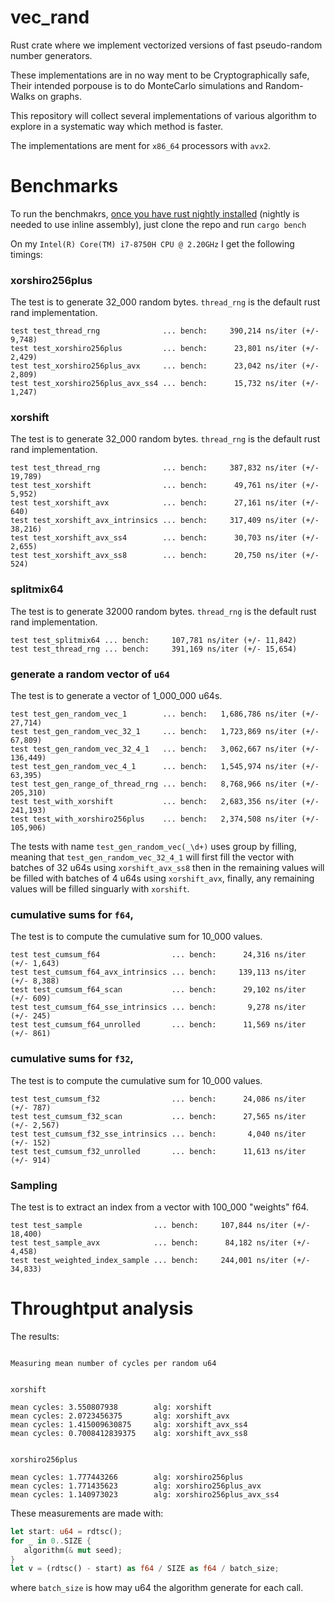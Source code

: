# vec_rand
Rust crate where we implement vectorized versions of fast pseudo-random number generators.

These implementations are in no way ment to be Cryptographically safe, Their intended porpouse is to do MonteCarlo simulations and Random-Walks on graphs.

This repository will collect several implementations of various algorithm to explore in a systematic way which method is faster.

The implementations are ment for `x86_64` processors with `avx2`.


# Benchmarks

To run the benchmakrs, [once you have rust nightly installed](https://rustup.rs/) (nightly is needed to use inline assembly), just clone the repo and run `cargo bench` 

On my `Intel(R) Core(TM) i7-8750H CPU @ 2.20GHz` I get the following timings:

### xorshiro256plus
The test is to generate 32_000 random bytes. `thread_rng` is the default rust rand implementation.
```
test test_thread_rng              ... bench:     390,214 ns/iter (+/- 9,748)
test test_xorshiro256plus         ... bench:      23,801 ns/iter (+/- 2,429)
test test_xorshiro256plus_avx     ... bench:      23,042 ns/iter (+/- 2,809)
test test_xorshiro256plus_avx_ss4 ... bench:      15,732 ns/iter (+/- 1,247)
```

### xorshift
The test is to generate 32_000 random bytes. `thread_rng` is the default rust rand implementation.
```
test test_thread_rng              ... bench:     387,832 ns/iter (+/- 19,789)
test test_xorshift                ... bench:      49,761 ns/iter (+/- 5,952)
test test_xorshift_avx            ... bench:      27,161 ns/iter (+/- 640)
test test_xorshift_avx_intrinsics ... bench:     317,409 ns/iter (+/- 38,216)
test test_xorshift_avx_ss4        ... bench:      30,703 ns/iter (+/- 2,655)
test test_xorshift_avx_ss8        ... bench:      20,750 ns/iter (+/- 524)
```

### splitmix64
The test is to generate 32000 random bytes. `thread_rng` is the default rust rand implementation.
```
test test_splitmix64 ... bench:     107,781 ns/iter (+/- 11,842)
test test_thread_rng ... bench:     391,169 ns/iter (+/- 15,654)
```

### generate a random vector of `u64`
The test is to generate a vector of 1_000_000 u64s.

```
test test_gen_random_vec_1        ... bench:   1,686,786 ns/iter (+/- 27,714)
test test_gen_random_vec_32_1     ... bench:   1,723,869 ns/iter (+/- 67,809)
test test_gen_random_vec_32_4_1   ... bench:   3,062,667 ns/iter (+/- 136,449)
test test_gen_random_vec_4_1      ... bench:   1,545,974 ns/iter (+/- 63,395)
test test_gen_range_of_thread_rng ... bench:   8,768,966 ns/iter (+/- 205,310)
test test_with_xorshift           ... bench:   2,683,356 ns/iter (+/- 241,193)
test test_with_xorshiro256plus    ... bench:   2,374,508 ns/iter (+/- 105,906)
```

The tests with name `test_gen_random_vec(_\d+)` uses group by filling, meaning that `test_gen_random_vec_32_4_1` will first fill the vector with batches of 32 u64s using `xorshift_avx_ss8` then in the remaining values will be filled with batches of 4 u64s using `xorshift_avx`, finally, any remaining values will be filled singuarly with `xorshift`.

### cumulative sums for `f64`,
The test is to compute the cumulative sum for 10_000 values.
```
test test_cumsum_f64                ... bench:      24,316 ns/iter (+/- 1,643)
test test_cumsum_f64_avx_intrinsics ... bench:     139,113 ns/iter (+/- 8,388)
test test_cumsum_f64_scan           ... bench:      29,102 ns/iter (+/- 609)
test test_cumsum_f64_sse_intrinsics ... bench:       9,278 ns/iter (+/- 245)
test test_cumsum_f64_unrolled       ... bench:      11,569 ns/iter (+/- 861)
```

### cumulative sums for `f32`,
The test is to compute the cumulative sum for 10_000 values.
```
test test_cumsum_f32                ... bench:      24,086 ns/iter (+/- 787)
test test_cumsum_f32_scan           ... bench:      27,565 ns/iter (+/- 2,567)
test test_cumsum_f32_sse_intrinsics ... bench:       4,040 ns/iter (+/- 152)
test test_cumsum_f32_unrolled       ... bench:      11,613 ns/iter (+/- 914)
```

### Sampling
The test is to extract an index from a vector with 100_000 "weights" f64.
```
test test_sample                ... bench:     107,844 ns/iter (+/- 18,400)
test test_sample_avx            ... bench:      84,182 ns/iter (+/- 4,458)
test test_weighted_index_sample ... bench:     244,001 ns/iter (+/- 34,833)
```

# Throughtput analysis
The results:
```

Measuring mean number of cycles per random u64


xorshift

mean cycles: 3.550807938        alg: xorshift
mean cycles: 2.0723456375       alg: xorshift_avx
mean cycles: 1.415009630875     alg: xorshift_avx_ss4
mean cycles: 0.7008412839375    alg: xorshift_avx_ss8


xorshiro256plus

mean cycles: 1.777443266        alg: xorshiro256plus
mean cycles: 1.771435623        alg: xorshiro256plus_avx
mean cycles: 1.140973023        alg: xorshiro256plus_avx_ss4
```

These measurements are made with:
```rust
let start: u64 = rdtsc();
for _ in 0..SIZE {
   algorithm(& mut seed);
}
let v = (rdtsc() - start) as f64 / SIZE as f64 / batch_size;
```
where `batch_size` is how may u64 the algorithm generate for each call.